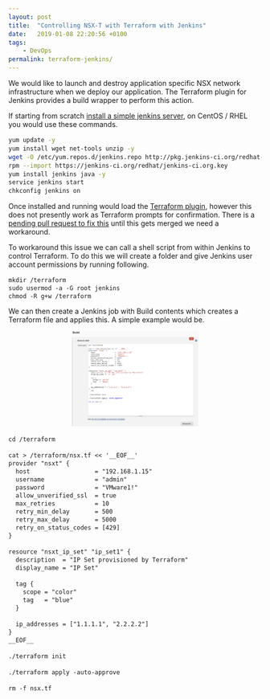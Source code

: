 ```yaml
---
layout: post
title:  "Controlling NSX-T with Terraform with Jenkins"
date:   2019-01-08 22:20:56 +0100
tags:
    - DevOps
permalink: terraform-jenkins/
---
```


We would like to launch and destroy application specific NSX network infrastructure when we deploy our application. The Terraform plugin for Jenkins provides a build wrapper to perform this action.

If starting from scratch [install a simple jenkins server](https://wiki.jenkins.io/display/JENKINS/Installing+Jenkins+on+Red+Hat+distributions),  on CentOS / RHEL you would use these commands.

```bash
yum update -y
yum install wget net-tools unzip -y
wget -O /etc/yum.repos.d/jenkins.repo http://pkg.jenkins-ci.org/redhat-stable/jenkins.repo
rpm --import https://jenkins-ci.org/redhat/jenkins-ci.org.key
yum install jenkins java -y
service jenkins start
chkconfig jenkins on
```

Once installed and running would load the [Terraform plugin](https://wiki.jenkins.io/display/JENKINS/Terraform+Plugin),  however this does not presently work as Terraform prompts for confirmation.  There is a [pending pull request to fix this](https://github.com/jenkinsci/terraform-plugin/pull/4/commits/47d6d3da54dd2cc437c1efb5df89cdccdb0f3eb0) until this gets merged we need a workaround.

To workaround this issue we can call a shell script from within Jenkins to control Terraform.  To do this we will create a folder and give Jenkins user account permissions by running following.

```
mkdir /terraform
sudo usermod -a -G root jenkins
chmod -R g+w /terraform
```

We can then create a Jenkins job with Build contents which creates a Terraform file and applies this.  A simple example would be.

<center><img src="/images/nsxt-terraform-jenkins.png" width="50%"></center>

```
cd /terraform

cat > /terraform/nsx.tf << '__EOF__'
provider "nsxt" {
  host                  = "192.168.1.15"
  username              = "admin"
  password              = "VMware1!"
  allow_unverified_ssl  = true
  max_retries           = 10
  retry_min_delay       = 500
  retry_max_delay       = 5000
  retry_on_status_codes = [429]
}

resource "nsxt_ip_set" "ip_set1" {
  description  = "IP Set provisioned by Terraform"
  display_name = "IP Set"

  tag {
    scope = "color"
    tag   = "blue"
  }

  ip_addresses = ["1.1.1.1", "2.2.2.2"]
}
__EOF__

./terraform init

./terraform apply -auto-approve

rm -f nsx.tf
```

